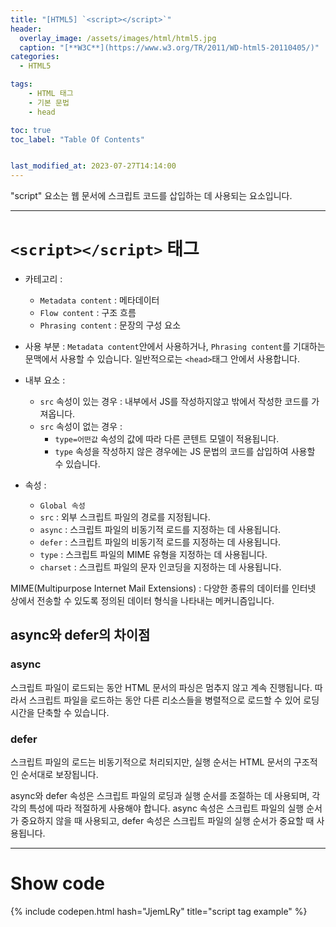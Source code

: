 ```yaml
---
title: "[HTML5] `<script></script>`"
header:
  overlay_image: /assets/images/html/html5.jpg
  caption: "[**W3C**](https://www.w3.org/TR/2011/WD-html5-20110405/)"
categories:
  - HTML5

tags:
    - HTML 태그
    - 기본 문법
    - head

toc: true
toc_label: "Table Of Contents"


last_modified_at: 2023-07-27T14:14:00
---
```


"script" 요소는 웹 문서에 스크립트 코드를 삽입하는 데 사용되는 요소입니다.

---

# `<script></script>` 태그

- 카테고리 : 
  - `Metadata content` : 메타데이터
  - `Flow content` : 구조 흐름
  - `Phrasing content` : 문장의 구성 요소
- 사용 부분 : `Metadata content`안에서 사용하거나, `Phrasing content`를 기대하는 문맥에서 사용할 수 있습니다. 일반적으로는 `<head>`태그 안에서 사용합니다.
- 내부 요소 : 
  - `src` 속성이 있는 경우 : 내부에서 JS를 작성하지않고 밖에서 작성한 코드를 가져옵니다.
  - `src` 속성이 없는 경우 : 
    - `type=어떤값` 속성의 값에 따라 다른 콘텐트 모델이 적용됩니다.
    - `type` 속성을 작성하지 않은 경우에는 JS 문법의 코드를 삽입하여 사용할 수 있습니다.

- 속성 : 
  - `Global 속성`
  - `src` : 외부 스크립트 파일의 경로를 지정됩니다.
  - `async` : 스크립트 파일의 비동기적 로드를 지정하는 데 사용됩니다.
  - `defer` : 스크립트 파일의 비동기적 로드를 지정하는 데 사용됩니다.
  - `type` : 스크립트 파일의 MIME 유형을 지정하는 데 사용됩니다.
  - `charset` : 스크립트 파일의 문자 인코딩을 지정하는 데 사용됩니다.

MIME(Multipurpose Internet Mail Extensions) : 다양한 종류의 데이터를 인터넷 상에서 전송할 수 있도록 정의된 데이터 형식을 나타내는 메커니즘입니다.

## async와 defer의 차이점

### async
스크립트 파일이 로드되는 동안 HTML 문서의 파싱은 멈추지 않고 계속 진행됩니다. 따라서 스크립트 파일을 로드하는 동안 다른 리소스들을 병렬적으로 로드할 수 있어 로딩 시간을 단축할 수 있습니다.

### defer
스크립트 파일의 로드는 비동기적으로 처리되지만, 실행 순서는 HTML 문서의 구조적인 순서대로 보장됩니다.

async와 defer 속성은 스크립트 파일의 로딩과 실행 순서를 조절하는 데 사용되며, 각각의 특성에 따라 적절하게 사용해야 합니다. async 속성은 스크립트 파일의 실행 순서가 중요하지 않을 때 사용되고, defer 속성은 스크립트 파일의 실행 순서가 중요할 때 사용됩니다.

---

# Show code
{% include codepen.html hash="JjemLRy" title="script tag example" %}